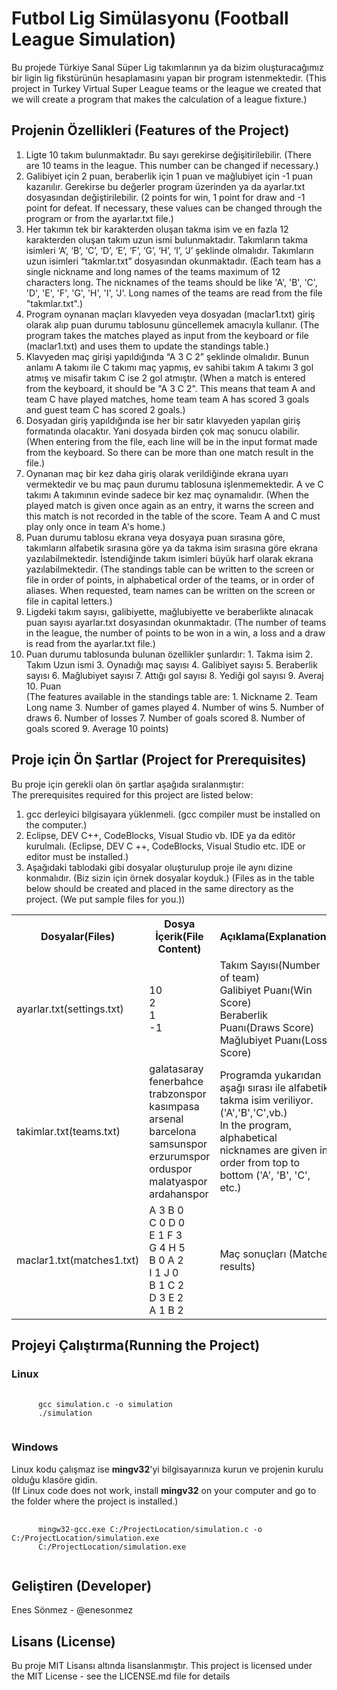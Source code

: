 <h1>Futbol Lig Simülasyonu (Football League Simulation)</h1>
<p>Bu projede Türkiye Sanal Süper Lig takımlarının ya da bizim oluşturacağımız bir ligin lig fikstürünün hesaplamasını yapan bir program istenmektedir. (This project in Turkey Virtual Super League teams or the league we created that we will create a program that makes the calculation of a league fixture.)</p>
<h2>Projenin Özellikleri (Features of the Project) </h2>
<ol>
  <li>Ligte 10 takım bulunmaktadır. Bu sayı gerekirse değişitirilebilir. (There are 10 teams in the league. This number can be changed if necessary.)</li>
  <li>Galibiyet için 2 puan, beraberlik için 1 puan ve mağlubiyet için -1 puan kazanılır. Gerekirse bu değerler program üzerinden ya da       ayarlar.txt dosyasından değiştirilebilir. (2 points for win, 1 point for draw and -1 point for defeat. If necessary, these values can be changed through the program or from the ayarlar.txt file.)</li>
  <li>Her takımın tek bir karakterden oluşan takma isim ve en fazla 12 karakterden oluşan takım uzun ismi bulunmaktadır. Takımların takma isimleri ‘A’, ‘B’, ‘C’, ‘D’, ‘E’, ‘F’, ‘G’, ‘H’, ‘I’, ‘J’ şeklinde olmalıdır. Takımların uzun isimleri  “takmlar.txt”  dosyasından okunmaktadır. (Each team has a single nickname and long names of the teams maximum of 12 characters long. The nicknames of the teams should be like  'A', 'B', 'C', 'D', 'E', 'F', 'G', 'H', 'I', 'J'. Long names of the teams are read from the file "takmlar.txt".)</li>
   <li>Program oynanan maçları klavyeden veya dosyadan (maclar1.txt) giriş olarak alıp puan durumu tablosunu güncellemek amacıyla kullanır. (The program takes the matches played as input from the keyboard or file (maclar1.txt) and uses them to update the standings table.)</li>
   <li>Klavyeden maç girişi yapıldığında “A 3 C 2” şeklinde olmalıdır. Bunun anlamı A takımı ile C takımı maç yapmış, ev sahibi takım A     takımı 3 gol atmış ve misafir takım C ise 2 gol atmıştır. (When a match is entered from the keyboard, it should be "A 3 C 2". This means that team A and team C have played matches, home team team A has scored 3 goals and guest team C has scored 2 goals.)</li>
   <li>Dosyadan giriş yapıldığında ise her bir satır klavyeden yapılan giriş formatında olacaktır. Yani dosyada birden çok maç sonucu       olabilir. (When entering from the file, each line will be in the input format made from the keyboard. So there can be more than one match result in the file.)</li>
   <li>Oynanan maç bir kez daha giriş olarak verildiğinde ekrana uyarı vermektedir ve bu maç paun durumu tablosuna işlenmemektedir. A ve  C takımı A takımının evinde sadece bir kez maç oynamalıdır. (When the played match is given once again as an entry, it warns the screen and this match is not recorded in the table of the score. Team A and C must play only once in team A's home.)</li>
   <li>Puan durumu tablosu ekrana veya dosyaya puan sırasına göre, takımların alfabetik sırasına göre ya da takma isim sırasına göre ekrana yazılabilmektedir. İstendiğinde takım isimleri büyük harf olarak ekrana yazılabilmektedir. (The standings table can be written to the screen or file in order of points, in alphabetical order of the teams, or in order of aliases. When requested, team names can be written on the screen or file in capital letters.)</li>
   <li>Ligdeki takım sayısı, galibiyette, mağlubiyette ve beraberlikte alınacak puan sayısı  ayarlar.txt  dosyasından okunmaktadır. (The number of teams in the league, the number of points to be won in a win, a loss and a draw is read from the ayarlar.txt file.)</li>
    <li> Puan durumu tablosunda bulunan özellikler şunlardır:
1. Takma isim 2. Takım Uzun ismi 3. Oynadığı maç sayısı 4. Galibiyet sayısı 5. Beraberlik sayısı 6. Mağlubiyet sayısı 7. Attığı gol sayısı 8. Yediği gol sayısı 9. Averaj 10. Puan <br> (The features available in the standings table are:
1. Nickname 2. Team Long name 3. Number of games played 4. Number of wins 5. Number of draws 6. Number of losses 7. Number of goals scored 8. Number of goals scored 9. Average 10 points)</li>    
</ol>

<h2>Proje için Ön Şartlar (Project for Prerequisites)</h2>
<p>Bu proje için gerekli olan ön şartlar aşağıda sıralanmıştır:<br>The prerequisites required for this project are listed below:
<ol>
<li>gcc derleyici bilgisayara yüklenmeli. (gcc compiler must be installed on the computer.)</li>
<li>Eclipse, DEV C++, CodeBlocks, Visual Studio vb. IDE ya da editör kurulmalı. (Eclipse, DEV C ++, CodeBlocks, Visual Studio etc. IDE or editor must be installed.)</li>
<li>Aşağıdaki tablodaki gibi dosyalar oluşturulup proje ile aynı dizine konmalıdır. (Biz sizin için örnek dosyalar koyduk.) (Files as in the table below should be created and placed in the same directory as the project. (We put sample files for you.))</p></li>
</ol>
  
<table style="width:100%">
  <tr>
    <th>Dosyalar(Files)</th>
    <th>Dosya İçerik(File Content)</th> 
    <th>Açıklama(Explanation)</th>
  </tr>
  <tr>
    <td>ayarlar.txt(settings.txt)</td>
    <td>10<br>2<br>1<br>-1</td>
    <td>Takım Sayısı(Number of team)<br>Galibiyet Puanı(Win Score)<br>Beraberlik Puanı(Draws Score)<br>Mağlubiyet Puanı(Loss Score)</td>
  </tr>
  <tr>
    <td>takimlar.txt(teams.txt)</td>
    <td>galatasaray<br>fenerbahce<br>trabzonspor<br>kasımpasa<br>arsenal<br>barcelona<br>samsunspor<br>erzurumspor<br>orduspor<br>
    malatyaspor<br>ardahanspor</td>
    <td>Programda yukarıdan aşağı sırası ile alfabetik takma isim veriliyor.('A','B','C',vb.)<br>In the program, alphabetical nicknames are given in order from top to bottom ('A', 'B', 'C', etc.)</td>
  </tr>
  <tr>
    <td>maclar1.txt(matches1.txt)</td>
    <td> A 3 B 0<br> C 0 D 0<br> E 1 F 3<br> G 4 H 5<br> B 0 A 2<br> I 1 J 0<br> B 1 C 2<br> D 3 E 2<br>A 1 B 2</td>
    <td>Maç sonuçları (Matche results)</td>
  </tr>
</table>
  
<h2>Projeyi Çalıştırma(Running the Project)</h2>
<h3>Linux</h3>
<pre>
   <code>
      gcc simulation.c -o simulation
      ./simulation
   </code>
</pre>
<h3>Windows</h3>
<p>Linux kodu çalışmaz ise <b>mingv32</b>'yi bilgisayarınıza kurun ve projenin kurulu olduğu klasöre gidin.<br>(If Linux code does not work, install <b>mingv32</b> on your computer and go to the folder where the project is installed.)</p>
<pre>
   <code>
      mingw32-gcc.exe C:/ProjectLocation/simulation.c -o C:/ProjectLocation/simulation.exe
      C:/ProjectLocation/simulation.exe
   </code>
</pre>

<h2>Geliştiren (Developer)</h2>
Enes Sönmez - @enesonmez

<h2>Lisans (License)</h2>
Bu proje MIT Lisansı altında lisanslanmıştır.
This project is licensed under the MIT License - see the LICENSE.md file for details
